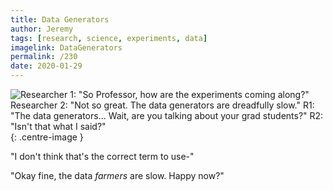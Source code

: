 ```yaml
---
title: Data Generators
author: Jeremy
tags: [research, science, experiments, data]
imagelink: DataGenerators
permalink: /230
date: 2020-01-29
---
```


![Researcher 1: "So Professor, how are the experiments coming along?" Researcher 2: "Not so great. The data generators are dreadfully slow." R1: "The data generators... Wait, are you talking about your grad students?" R2: "Isn't that what I said?"](https://res.cloudinary.com/dh3hm8pb7/image/upload/c_scale,q_auto:best,w_615/v1535842782/Handwaving/Published/DataGenerators.png){: .centre-image }

"I don't think that's the correct term to use-"

"Okay fine, the data *farmers* are slow. Happy now?"
